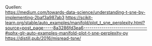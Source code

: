 Quellen:  
https://medium.com/towards-data-science/understanding-t-sne-by-implementing-2baf3a987ab3
https://scikit-learn.org/stable/auto_examples/manifold/plot_t_sne_perplexity.html?source=post_page-----8a3286fd3ea6--------------------------------#sphx-glr-auto-examples-manifold-plot-t-sne-perplexity-py
https://distill.pub/2016/misread-tsne/